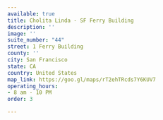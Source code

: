 ```yaml
---
available: true
title: Cholita Linda - SF Ferry Building
description: ''
image: ''
suite_number: "44"
street: 1 Ferry Building
county: ''
city: San Francisco
state: CA
country: United States
map_link: https://goo.gl/maps/rT2ehTRcds7Y6KUV7
operating_hours:
- 8 am - 10 PM
order: 3

---
```

